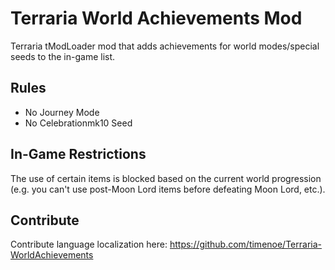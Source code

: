 # Terraria World Achievements Mod

Terraria tModLoader mod that adds achievements for world modes/special seeds to the in-game list.

## Rules
- No Journey Mode
- No Celebrationmk10 Seed

## In-Game Restrictions
The use of certain items is blocked based on the current world progression (e.g. you can't use post-Moon Lord items before defeating Moon Lord, etc.).

## Contribute
Contribute language localization here: https://github.com/timenoe/Terraria-WorldAchievements
